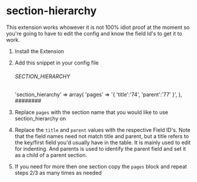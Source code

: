 section-hierarchy
=================

This extension works whowever it is not 100% idiot proof at the moment so you're going to have to edit the config and know the field Id's to get it to work.

1. Install the Extension

2. Add this snippet in your config file


	###### SECTION_HIERARCHY ######
	'section_hierarchy' => array(
		'pages' => '{
				\'title\':\'74\',
				\'parent\':\'77\'
			}',
	),
	########


3. Replace `pages` with the section name that you would like to use section_hierarchy on

4. Replace the `title` and `parent` values with the respective Field ID's. Note that the field names need not match title and parent, but a title refers to the key/first field you'd usually have in the table. It is mainly used to edit for indenting. And parents is used to identify the parent field and set it as a child of a parent section.

5. If you need for more then one section copy the `pages` block and repeat steps 2/3 as many times as needed